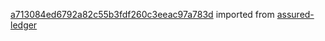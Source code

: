 [a713084ed6792a82c55b3fdf260c3eeac97a783d](https://github.com/insolar/assured-ledger/commit/a713084ed6792a82c55b3fdf260c3eeac97a783d) imported from [assured-ledger](https://github.com/insolar/assured-ledger)
